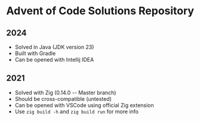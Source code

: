 # Advent of Code Solutions Repository

## 2024

- Solved in Java (JDK version 23)
- Built with Gradle
- Can be opened with Intellij IDEA

## 2021

- Solved with Zig (0.14.0 -- Master branch)
- Should be cross-compatible (untested)
- Can be opened with VSCode using official Zig extension
- Use `zig build -h` and `zig build run` for more info